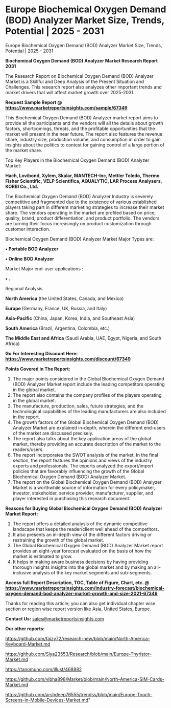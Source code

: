 # Europe Biochemical Oxygen Demand (BOD) Analyzer Market Size, Trends, Potential | 2025 - 2031
Europe Biochemical Oxygen Demand (BOD) Analyzer Market Size, Trends, Potential | 2025 - 2031

<strong>Biochemical Oxygen Demand (BOD) Analyzer Market Research Report 2031</strong>

The Research Report on Biochemical Oxygen Demand (BOD) Analyzer Market is a Skillful and Deep Analysis of the Present Situation and Challenges. This research report also analyzes other important trends and market drivers that will affect market growth over 2025-2031.

<strong>Request Sample Report @ <a href=https://www.marketreportsinsights.com/sample/67349>https://www.marketreportsinsights.com/sample/67349</a></strong>

This Biochemical Oxygen Demand (BOD) Analyzer market report aims to provide all the participants and the vendors will all the details about growth factors, shortcomings, threats, and the profitable opportunities that the market will present in the near future. The report also features the revenue share, industry size, production volume, and consumption in order to gain insights about the politics to contest for gaining control of a large portion of the market share.

Top Key Players in the Biochemical Oxygen Demand (BOD) Analyzer Market:

<strong>Hach, Lovibond, Xylem, Skalar, MANTECH-Inc, Mettler Toledo, Thermo Fisher Scientific, VELP Scientifica, AQUALYTIC, LAR Process Analysers, KORBI Co., Ltd.</strong>

The Biochemical Oxygen Demand (BOD) Analyzer Industry is severely competitive and fragmented due to the existence of various established players taking part in different marketing strategies to increase their market share. The vendors operating in the market are profiled based on price, quality, brand, product differentiation, and product portfolio. The vendors are turning their focus increasingly on product customization through customer interaction.

Biochemical Oxygen Demand (BOD) Analyzer Market Major Types are:

<strong>• Portable BOD Analyzer

• Online BOD Analyzer</strong>

Market Major end-user applications :

<strong>• .</strong>

Regional Analysis

</u><strong><b>North America</b></strong> (the United States, Canada, and Mexico)

<strong><b>Europe </b></strong>(Germany, France, UK, Russia, and Italy)

<strong><b>Asia-Pacific</b></strong> (China, Japan, Korea, India, and Southeast Asia)

<strong><b>South America</b></strong> (Brazil, Argentina, Colombia, etc.)

<strong><b>The Middle East and Africa</b></strong> (Saudi Arabia, UAE, Egypt, Nigeria, and South Africa)

<strong>Go For Interesting Discount Here: <a href=https://www.marketreportsinsights.com/discount/67349>https://www.marketreportsinsights.com/discount/67349</a></strong>

<strong>Points Covered in The Report:</strong>
<ol>
  <li>The major points considered in the Global Biochemical Oxygen Demand (BOD) Analyzer Market report include the leading competitors operating in the global market.</li>
  <li>The report also contains the company profiles of the players operating in the global market.</li>
  <li>The manufacture, production, sales, future strategies, and the technological capabilities of the leading manufacturers are also included in the report.</li>
  <li>The growth factors of the Global Biochemical Oxygen Demand (BOD) Analyzer Market are explained in-depth, wherein the different end-users of the market are discussed precisely.</li>
  <li>The report also talks about the key application areas of the global market, thereby providing an accurate description of the market to the readers/users.</li>
  <li>The report incorporates the SWOT analysis of the market. In the final section, the report features the opinions and views of the industry experts and professionals. The experts analyzed the export/import policies that are favorably influencing the growth of the Global Biochemical Oxygen Demand (BOD) Analyzer Market.</li>
  <li>The report on the Global Biochemical Oxygen Demand (BOD) Analyzer Market is a worthwhile source of information for every policymaker, investor, stakeholder, service provider, manufacturer, supplier, and player interested in purchasing this research document.</li>
</ol>
<strong>Reasons for Buying Global Biochemical Oxygen Demand (BOD) Analyzer Market Report:</strong>

<ol>
  <li>The report offers a detailed analysis of the dynamic competitive landscape that keeps the reader/client well ahead of the competitors.</li>
  <li>It also presents an in-depth view of the different factors driving or restraining the growth of the global market.</li>
  <li>The Global Biochemical Oxygen Demand (BOD) Analyzer Market report provides an eight-year forecast evaluated on the basis of how the market is estimated to grow.</li>
  <li>It helps in making aware business decisions by having providing thorough insights insights into the global market and by making an all-inclusive analysis of the key market segments and sub-segments.</li>
</ol>
<strong>Access full Report Description, TOC, Table of Figure, Chart, etc. @ <a href=https://www.marketreportsinsights.com/industry-forecast/biochemical-oxygen-demand-bod-analyzer-market-growth-and-size-2021-67349>https://www.marketreportsinsights.com/industry-forecast/biochemical-oxygen-demand-bod-analyzer-market-growth-and-size-2021-67349</a></strong>


Thanks for reading this article; you can also get individual chapter wise section or region wise report version like Asia, United States, Europe.

<strong>Contact Us:</strong>
sales@marketreportsinsights.com

<strong>Our other reports:</strong>

<a href=https://github.com/faizy72/research-new/blob/main/North-America-Keyboard-Market.md>https://github.com/faizy72/research-new/blob/main/North-America-Keyboard-Market.md</a>

<a href=https://github.com/Siya23553/Research/blob/main/Europe-Thyristor-Market.md>https://github.com/Siya23553/Research/blob/main/Europe-Thyristor-Market.md</a>

<a href=https://tanomuno.com/illust/468882>https://tanomuno.com/illust/468882</a>

<a href=https://github.com/vibha898/Market/blob/main/North-America-SIM-Cards-Market.md>https://github.com/vibha898/Market/blob/main/North-America-SIM-Cards-Market.md</a>

<a href=https://github.com/arshdeep76555/trendss/blob/main/Europe-Touch-Screens-in-Mobile-Devices-Market.md>https://github.com/arshdeep76555/trendss/blob/main/Europe-Touch-Screens-in-Mobile-Devices-Market.md</a>"
